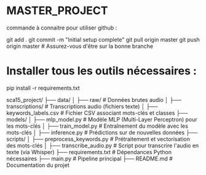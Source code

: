 # MASTER_PROJECT

commande à connaitre pour utiliser github :

git add .
git commit -m "Initial setup complete"
git pull origin master
git push origin master  # Assurez-vous d'être sur la bonne branche

# Installer tous les outils nécessaires :

pip install -r requirements.txt


sca15_project/
├── data/
│   ├── raw/                   # Données brutes audio
│   ├── transcriptions/        # Transcriptions audio (fichiers texte)
│   ├── keywords_labels.csv    # Fichier CSV associant mots-clés et classes
├── models/
│   ├── mlp_model.py           # Modèle MLP (Multi-Layer Perceptron) pour les mots-clés
│   ├── train_model.py         # Entraînement du modèle avec les mots-clés
│   ├── inference.py           # Prédictions sur de nouvelles données
├── scripts/
│   ├── preprocess_keywords.py # Prétraitement et vectorisation des mots-clés
│   ├── transcribe_audio.py    # Script pour transcrire l'audio en texte (via Whisper)
├── requirements.txt           # Dépendances Python nécessaires
├── main.py                    # Pipeline principal
├── README.md                  # Documentation du projet
